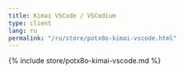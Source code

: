 ```yaml
---
title: Kimai VSCode / VSCodium
type: client
lang: ru
permalink: "/ru/store/potx8o-kimai-vscode.html"
---
```


{% include store/potx8o-kimai-vscode.md %}